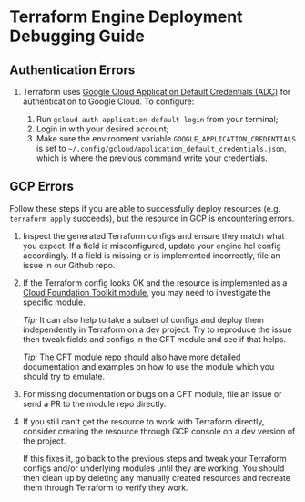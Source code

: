 # Terraform Engine Deployment Debugging Guide

## Authentication Errors

1. Terraform uses
    [Google Cloud Application Default Credentials (ADC)](https://cloud.google.com/sdk/gcloud/reference/auth/application-default/login)
    for authentication to Google Cloud. To configure:

    1. Run `gcloud auth application-default login` from your terminal;
    1. Login in with your desired account;
    1. Make sure the environment variable `GOOGLE_APPLICATION_CREDENTIALS` is
        set to `~/.config/gcloud/application_default_credentials.json`, which is
        where the previous command write your credentials.

## GCP Errors

Follow these steps if you are able to successfully deploy resources (e.g.
`terraform apply` succeeds), but the resource in GCP is encountering errors.

1. Inspect the generated Terraform configs and ensure they match what you
    expect. If a field is misconfigured, update your engine hcl config
    accordingly. If a field is missing or is implemented incorrectly, file an
    issue in our Github repo.

1. If the Terraform config looks OK and the resource is implemented as a
    [Cloud Foundation Toolkit module](https://github.com/GoogleCloudPlatform/cloud-foundation-toolkit/blob/master/docs/terraform.md),
    you may need to investigate the specific module.

    *Tip:* It can also help to take a subset of configs and deploy them
    independently in Terraform on a dev project. Try to reproduce the issue then
    tweak fields and configs in the CFT module and see if that helps.

    *Tip:* The CFT module repo should also have more detailed documentation and
    examples on how to use the module which you should try to emulate.

1. For missing documentation or bugs on a CFT module, file an issue or send a
    PR to the module repo directly.

1. If you still can't get the resource to work with Terraform directly,
    consider creating the resource through GCP console on a dev version of the
    project.

    If this fixes it, go back to the previous steps and tweak your Terraform
    configs and/or underlying modules until they are working. You should then
    clean up by deleting any manually created resources and recreate them
    through Terraform to verify they work.
